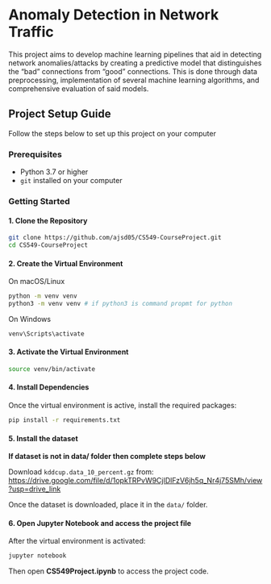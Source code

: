 # Anomaly Detection in Network Traffic
This project aims to develop machine learning pipelines that aid in detecting network
anomalies/attacks by creating a predictive model that distinguishes the “bad” connections
from “good” connections. This is done through data preprocessing, implementation of
several machine learning algorithms, and comprehensive evaluation of said models.
## Project Setup Guide

Follow the steps below to set up this project on your computer

### Prerequisites

- Python 3.7 or higher
- `git` installed on your computer

### Getting Started

#### 1. Clone the Repository

```bash
git clone https://github.com/ajsd05/CS549-CourseProject.git
cd CS549-CourseProject
```

#### 2. Create the Virtual Environment

On macOS/Linux
```bash
python -m venv venv
python3 -m venv venv # if python3 is command propmt for python
```


On Windows
```cmd
venv\Scripts\activate
```

#### 3. Activate the Virtual Environment
```bash
source venv/bin/activate
```

#### 4. Install Dependencies

Once the virtual environment is active, install the required packages:
```bash
pip install -r requirements.txt
```
#### 5. Install the dataset
**If dataset is not in data/ folder then complete steps below**

Download `kddcup.data_10_percent.gz` from: https://drive.google.com/file/d/1opkTRPvW9CjIDlFzV6jh5q_Nr4j75SMh/view?usp=drive_link 

Once the dataset is downloaded, place it in the `data/` folder.

#### 6. Open Jupyter Notebook and access the project file
After the virtual environment is activated:
```bash
jupyter notebook
```
Then open **CS549Project.ipynb** to access the project code.

